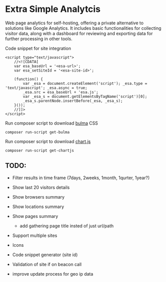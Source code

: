 # Extra Simple Analytcis

Web page analytics for self-hosting, offering a private alternative to solutions like Google Analytics. It includes basic functionalities for collecting visitor data, along with a dashboard for reviewing and exporting data for further processing in other tools.


Code snippet for site integration 
```
<script type="text/javascript">
    //<![CDATA[
    var esa_baseUrl = '<esa-url>';
    var esa_setSiteId = '<esa-site-id>';
    
    (function() {
        var _esa = document.createElement('script'); _esa.type = 'text/javascript'; _esa.async = true;
        _esa.src = esa_baseUrl + 'esa.js';
        var _esa_s = document.getElementsByTagName('script')[0]; 
        _esa_s.parentNode.insertBefore(_esa, _esa_s);
    }());
    //]]>
</script>
```

Run composer script to download [bulma](https://bulma.io/) CSS 
```
composer run-script get-bulma
```

Run composer script to download [chart.js](https://www.chartjs.org/) 
```
composer run-script get-chartjs
```



## TODO:

- Filter results in time frame (7days, 2weeks, 1month, 1qurter, 1year?)

- Show last 20 visitors details 
- Show browsers summary
- Show locations summary 
- Show pages summary 
    - add gathering page title insted of just url/path

- Support multiple sites
- Icons 
- Code snippet generator (site id)
- Validation of site if on beacon call

- improve update process for geo ip data


